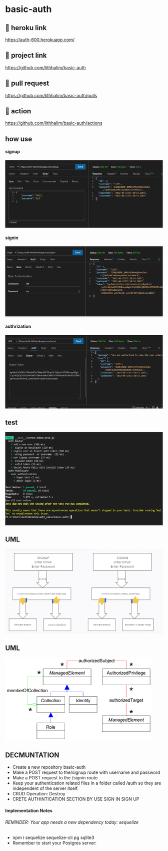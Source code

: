 # basic-auth

## 🚀 heroku link 
https://auth-600.herokuapp.com/
## 🚀 project link
https://github.com/lithhalim/basic-auth
## 🚀 pull request
https://github.com/lithhalim/basic-auth/pulls
## 🚀 action
https://github.com/lithhalim/basic-auth/actions

## how use
#### signup
![](./assest/signup3.png)
#### signin
![](./assest/signin3.png)
#### authrization
![](./assest/secret3.png)

## test 
![](./assest/test%201.png)

## UML 
![](./assest/uml.png)
## UML 
![](./assest/uml%20authrization.png)


## DECMUNTATION

- Create a new repository basic-auth
- Make a POST request to the/signup route with username and password
- Make a POST request to the /signin route
- Keep your authentication related files in a folder called /auth so they are independent of the server itself.
- CRUD Operation: Destroy
- CRETE AUTHINTICATION SECTION BY USE SIGN IN SIGN UP 

#### Implementation Notes
 ###### REMINDER: Your app needs a new dependency today: sequelize
 - npm i sequelize sequelize-cli pg sqlite3
 - Remember to start your Postgres server:


